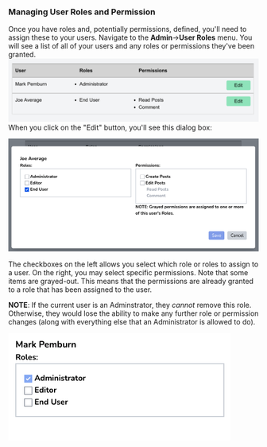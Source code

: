 ### Managing User Roles and Permission

Once you have roles and, potentially permissions, defined, you'll need to assign these to your users.  Navigate to the **Admin**->**User Roles** menu.  You will see a list of all of your users and any roles or permissions they've been granted.
![](user_roles_screenshot.png)
When you click on the "Edit" button, you'll see this dialog box:

![](user_roles_dialog_screenshot.png)

The checkboxes on the left allows you select which role or roles to assign to a user. On the right, you may select specific permissions.  Note that some items are grayed-out.  This means that the permissions are already granted to a role that has been assigned to the user.

**NOTE**: If the current user is an Adminstrator, they _cannot_ remove this role. Otherwise, they would lose the ability to make any further role or permission changes (along with everything else that an Administrator is allowed to do).

![](grayed_administrator.png)
